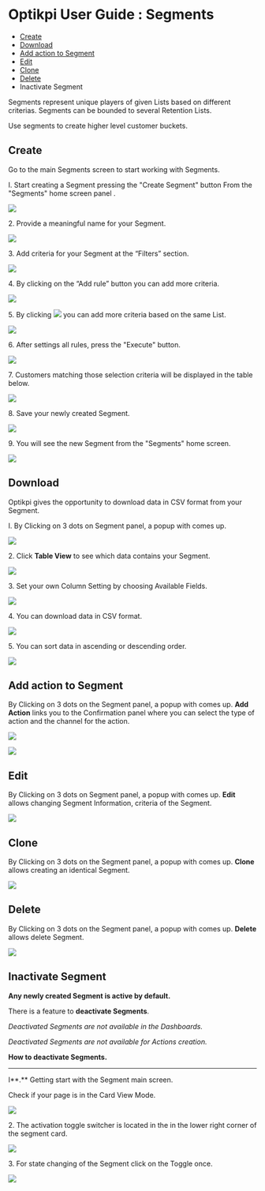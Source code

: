 # Optikpi User Guide : Segments

* [Create](optikpi-user-guide-segments.md#segments-create)
* [Download](optikpi-user-guide-segments.md#segments-download)
* [Add action to Segment](optikpi-user-guide-segments.md#segments-addactiontosegment)
* [Edit](optikpi-user-guide-segments.md#segments-edit)
* [Clone](optikpi-user-guide-segments.md#segments-clone)
* [Delete](optikpi-user-guide-segments.md#segments-delete)
* Inactivate Segment

Segments represent unique players of given Lists based on different criterias. Segments can be bounded to several Retention Lists.

Use segments to create higher level customer buckets.

## Create <a href="#segments-create" id="segments-create"></a>

Go to the main Segments screen to start working with Segments.

I. Start creating a Segment pressing the "Create Segment" button From the "Segments" home screen panel .

![](.gitbook/assets/271941781.jpg)

2\. Provide a meaningful name for your Segment.

![](<.gitbook/assets/image (105).png>)

3\. Add criteria for your Segment at the “Filters” section.

![](.gitbook/assets/demo1\_27.jpg)

4\. By clicking on the “Add rule” button you can add more criteria.

![](<.gitbook/assets/image (108).png>)

5\. By clicking ![](<.gitbook/assets/image (106).png>) you can add more criteria based on the same List.

![](<.gitbook/assets/image (110).png>)

6\. After settings all rules, press the "Execute" button.

![](<.gitbook/assets/image (109).png>)

7\. Customers matching those selection criteria will be displayed in the table below.

![](<.gitbook/assets/image (104).png>)

8\. Save your newly created Segment.

![](<.gitbook/assets/image (111).png>)

9\. You will see the new Segment from the "Segments" home screen.

![](<.gitbook/assets/image (94).png>)



## Download <a href="#segments-download" id="segments-download"></a>

Optikpi gives the opportunity to download data in CSV format from your Segment.

I. By Clicking on 3 dots on Segment panel, a popup with comes up.

![](.gitbook/assets/271384687.jpg)

2\. Click **Table View** to see which data contains your Segment.

![](.gitbook/assets/271384693.jpg)

3\. Set your own Column Setting by choosing Available Fields.

![](.gitbook/assets/271384699.jpg)

4\. You can download data in CSV format.

![](.gitbook/assets/271384705.jpg)

5\. You can sort data in ascending or descending order.

![](.gitbook/assets/271384711.jpg)

## Add action to Segment <a href="#segments-addactiontosegment" id="segments-addactiontosegment"></a>

By Clicking on 3 dots on the Segment panel, a popup with comes up. **Add Action** links you to the Confirmation panel where you can select the type of action and the channel for the action.

![](.gitbook/assets/271286420.jpg)

![](.gitbook/assets/271286426.jpg)

## Edit <a href="#segments-edit" id="segments-edit"></a>

By Clicking on 3 dots on Segment panel, a popup with comes up. **Edit** allows changing Segment Information, criteria of the Segment.

![](.gitbook/assets/271286434.jpg)

## Clone <a href="#segments-clone" id="segments-clone"></a>

By Clicking on 3 dots on the Segment panel, a popup with comes up. **Clone** allows creating an identical Segment.

![](.gitbook/assets/271286442.jpg)

## Delete <a href="#segments-delete" id="segments-delete"></a>

By Clicking on 3 dots on the Segment panel, a popup with comes up. **Delete** allows delete Segment.

![](.gitbook/assets/271220812.jpg)

## Inactivate Segment

**Any newly created Segment is active by default.**&#x20;

There is a feature to **deactivate Segments**.&#x20;

_Deactivated Segments are not available in the Dashboards._&#x20;

_Deactivated Segments are not available for Actions creation._

**How to deactivate Segments.**

****

I**.** Getting start with the Segment main screen.

Check if your page is in the Card View Mode.

![](<.gitbook/assets/image (9).png>)

2\. The activation toggle switcher is located in the in the lower right corner of the segment card.

![](<.gitbook/assets/image (63).png>)

3\. For state changing of the Segment click on the Toggle once.

![](.gitbook/assets/inactive1.gif)

